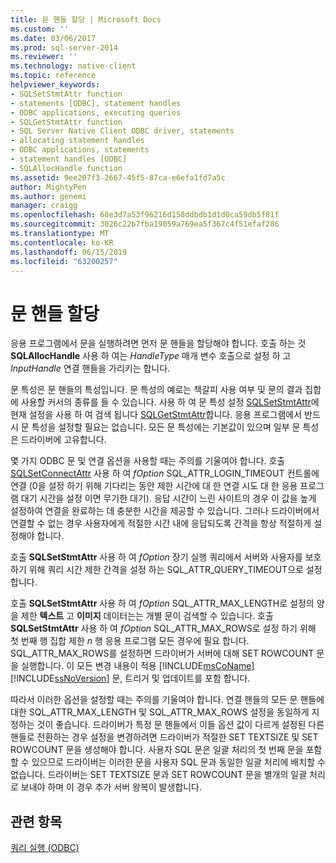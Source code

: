 ```yaml
---
title: 문 핸들 할당 | Microsoft Docs
ms.custom: ''
ms.date: 03/06/2017
ms.prod: sql-server-2014
ms.reviewer: ''
ms.technology: native-client
ms.topic: reference
helpviewer_keywords:
- SQLSetStmtAttr function
- statements [ODBC], statement handles
- ODBC applications, executing queries
- SQLGetStmtAttr function
- SQL Server Native Client ODBC driver, statements
- allocating statement handles
- ODBC applications, statements
- statement handles [ODBC]
- SQLAllocHandle function
ms.assetid: 9ee207f3-2667-45f5-87ca-e6efa1fd7a5c
author: MightyPen
ms.author: genemi
manager: craigg
ms.openlocfilehash: 68e3d7a53f96216d158ddbdb1d1d0ca59db5f81f
ms.sourcegitcommit: 3026c22b7fba19059a769ea5f367c4f51efaf286
ms.translationtype: MT
ms.contentlocale: ko-KR
ms.lasthandoff: 06/15/2019
ms.locfileid: "63200257"
---
```

# <a name="allocating-a-statement-handle"></a>문 핸들 할당
  응용 프로그램에서 문을 실행하려면 먼저 문 핸들을 할당해야 합니다. 호출 하는 것 **SQLAllocHandle** 사용 하 여는 *HandleType* 매개 변수 호출으로 설정 하 고 *InputHandle* 연결 핸들을 가리키는 합니다.  
  
 문 특성은 문 핸들의 특성입니다. 문 특성의 예로는 책갈피 사용 여부 및 문의 결과 집합에 사용할 커서의 종류를 들 수 있습니다. 사용 하 여 문 특성 설정 [SQLSetStmtAttr](../native-client-odbc-api/sqlsetstmtattr.md)에 현재 설정을 사용 하 여 검색 됩니다 [SQLGetStmtAttr](../native-client-odbc-api/sqlgetstmtattr.md)합니다. 응용 프로그램에서 반드시 문 특성을 설정할 필요는 없습니다. 모든 문 특성에는 기본값이 있으며 일부 문 특성은 드라이버에 고유합니다.  
  
 몇 가지 ODBC 문 및 연결 옵션을 사용할 때는 주의를 기울여야 합니다. 호출 [SQLSetConnectAttr](../native-client-odbc-api/sqlsetconnectattr.md) 사용 하 여 *fOption* SQL_ATTR_LOGIN_TIMEOUT 컨트롤에 연결 (0을 설정 하기 위해 기다리는 동안 제한 시간에 대 한 연결 시도 대 한 응용 프로그램 대기 시간을 설정 이면 무기한 대기). 응답 시간이 느린 사이트의 경우 이 값을 높게 설정하여 연결을 완료하는 데 충분한 시간을 제공할 수 있습니다. 그러나 드라이버에서 연결할 수 없는 경우 사용자에게 적절한 시간 내에 응답되도록 간격을 항상 적절하게 설정해야 합니다.  
  
 호출 **SQLSetStmtAttr** 사용 하 여 *fOption* 장기 실행 쿼리에서 서버와 사용자를 보호 하기 위해 쿼리 시간 제한 간격을 설정 하는 SQL_ATTR_QUERY_TIMEOUT으로 설정 합니다.  
  
 호출 **SQLSetStmtAttr** 사용 하 여 *fOption* SQL_ATTR_MAX_LENGTH로 설정의 양을 제한 **텍스트** 고 **이미지** 데이터는는 개별 문이 검색할 수 있습니다. 호출 **SQLSetStmtAttr** 사용 하 여 *fOption* SQL_ATTR_MAX_ROWS로 설정 하기 위해 첫 번째 행 집합 제한 *n* 행 응용 프로그램 모든 경우에 필요 합니다. SQL_ATTR_MAX_ROWS를 설정하면 드라이버가 서버에 대해 SET ROWCOUNT 문을 실행합니다. 이 모든 변경 내용이 적용 [!INCLUDE[msCoName](../../includes/msconame-md.md)] [!INCLUDE[ssNoVersion](../../includes/ssnoversion-md.md)] 문, 트리거 및 업데이트를 포함 합니다.  
  
 따라서 이러한 옵션을 설정할 때는 주의를 기울여야 합니다. 연결 핸들의 모든 문 핸들에 대한 SQL_ATTR_MAX_LENGTH 및 SQL_ATTR_MAX_ROWS 설정을 동일하게 지정하는 것이 좋습니다. 드라이버가 특정 문 핸들에서 이들 옵션 값이 다르게 설정된 다른 핸들로 전환하는 경우 설정을 변경하려면 드라이버가 적절한 SET TEXTSIZE 및 SET ROWCOUNT 문을 생성해야 합니다. 사용자 SQL 문은 일괄 처리의 첫 번째 문을 포함할 수 있으므로 드라이버는 이러한 문을 사용자 SQL 문과 동일한 일괄 처리에 배치할 수 없습니다. 드라이버는 SET TEXTSIZE 문과 SET ROWCOUNT 문을 별개의 일괄 처리로 보내야 하며 이 경우 추가 서버 왕복이 발생합니다.  
  
## <a name="see-also"></a>관련 항목  
 [쿼리 실행 &#40;ODBC&#41;](executing-queries-odbc.md)  
  
  
